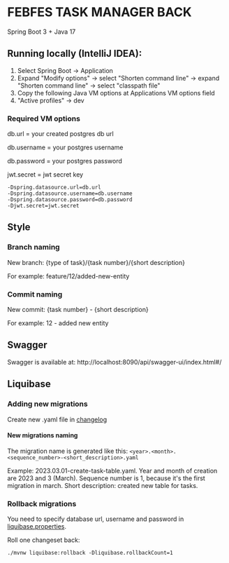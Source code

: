 # FEBFES TASK MANAGER BACK

Spring Boot 3 + Java 17

## Running locally (IntelliJ IDEA):

1. Select Spring Boot -> Application
2. Expand "Modify options" -> select "Shorten command line"  -> expand "Shorten command line" -> select "classpath file"
3. Copy the following Java VM options at Applications VM options field
4. "Active profiles" -> dev

### Required VM options

db.url = your created postgres db url

db.username = your postgres username

db.password = your postgres password

jwt.secret = jwt secret key

```
-Dspring.datasource.url=db.url
-Dspring.datasource.username=db.username
-Dspring.datasource.password=db.password
-Djwt.secret=jwt.secret
```

## Style

### Branch naming

New branch: {type of task}/{task number}/{short description}

For example: feature/12/added-new-entity

### Commit naming

New commit: {task number} - {short description}

For example: 12 - added new entity

## Swagger

Swagger is available at: http://localhost:8090/api/swagger-ui/index.html#/

## Liquibase

### Adding new migrations

Create new .yaml file in [changelog](src%2Fmain%2Fresources%2Fdb%2Fchangelog%2Fchanges)

#### New migrations naming 

The migration name is generated like this: `<year>.<month>.<sequence_number>-<short_description>.yaml`

Example: 2023.03.01-create-task-table.yaml. Year and month of creation are 2023 and 3 (March). Sequence number is 1, because it's the first migration in march. Short description: created new table for tasks.


### Rollback migrations

You need to specify database url, username and password in [liquibase.properties](src%2Fmain%2Fresources%2Fdb%2Fchangelog%2Fliquibase.properties). 

Roll one changeset back:

`./mvnw liquibase:rollback -Dliquibase.rollbackCount=1`
